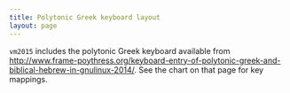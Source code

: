 ```yaml
---
title: Polytonic Greek keyboard layout
layout: page
---
```


`vm2015` includes  the polytonic Greek keyboard available from <http://www.frame-poythress.org/keyboard-entry-of-polytonic-greek-and-biblical-hebrew-in-gnulinux-2014/>.  See the chart on that page for key mappings.
